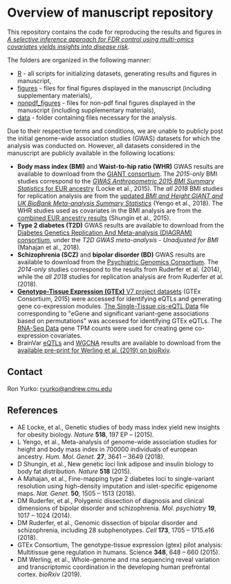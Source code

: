 # Overview of manuscript repository

This repository contains the code for reproducing the results and figures in 
[_A selective inference approach for FDR control using multi-omics covariates yields insights into disease risk_](https://www.biorxiv.org/content/early/2019/10/16/806471.full.pdf).

The folders are organized in the following manner:

- [R](https://github.com/ryurko/AdaPT-GWAS-manuscript-code/blob/master/R) - all scripts for initializing datasets, generating results and figures in manuscript,
- [figures](https://github.com/ryurko/AdaPT-GWAS-manuscript-code/blob/master/figures) - files for final figures displayed in the manuscript (including supplementary materials),
- [nonpdf_figures](https://github.com/ryurko/AdaPT-GWAS-manuscript-code/blob/master/nonpdf_figures) - files for non-pdf final figures displayed in the manuscript (including supplementary materials),
- [data](https://github.com/ryurko/AdaPT-GWAS-manuscript-code/blob/master/data) - folder
containing files necessary for the analysis.

Due to their respective terms and conditions, we are unable to publicly post the initial genome-wide association studies (GWAS) datasets for which the analysis was conducted on. However, all datasets considered in the manuscript are publicly available in the following locations:

- __Body mass index (BMI)__ and __Waist-to-hip ratio (WHR)__ GWAS results are available to download from the [GIANT consortium](https://portals.broadinstitute.org/collaboration/giant/index.php/GIANT_Consortium_data_files). The _2015-only_ BMI studies correspond to the [_GWAS Anthropometric 2015 BMI Summary Statistics_ for EUR ancestry](https://portals.broadinstitute.org/collaboration/giant/images/1/15/SNP_gwas_mc_merge_nogc.tbl.uniq.gz) (Locke et al., 2015). The _all 2018_ BMI studies for replication
analysis are from the [updated _BMI and Height GIANT and UK BioBank Meta-analysis Summary Statistics_](https://portals.broadinstitute.org/collaboration/giant/images/c/c8/Meta-analysis_Locke_et_al%2BUKBiobank_2018_UPDATED.txt.gz) (Yengo et al., 2018). The WHR studies used as covariates in the
BMI analysis are from the [combined EUR ancestry results](https://portals.broadinstitute.org/collaboration/giant/images/5/54/GIANT_2015_WHR_COMBINED_EUR.txt.gz) (Shungin et al., 2015).
- __Type 2 diabetes (T2D)__ GWAS results are available to download from the [Diabetes Genetics Replication And Meta-analysis (DIAGRAM) consortium](https://www.diagram-consortium.org/downloads.html), under the _T2D GWAS meta-analysis - Unadjusted for BMI_ (Mahajan et al., 2018).
- __Schizophrenia (SCZ)__ and __bipolar disorder (BD)__ GWAS results are available to download
from the [Psychiatric Genomics Consortium](https://www.med.unc.edu/pgc/download-results/). The _2014-only_ studies correspond to the results from Ruderfer et al. (2014), while the _all 2018_ studies for replication analysis are from Ruderfer et al. (2018).
- [__Genotype-Tissue Expression (GTEx)__ V7 project datasets](https://gtexportal.org/home/datasets) (GTEx Consortium, 2015) were accessed for identifying eQTLs and generating gene co-expression modules. [The Single-Tissue cis-eQTL Data](https://gtexportal.org/home/datasets#filesetFilesDiv55) file corresponding to "eGene and significant variant-gene associations based on permutations" was accessed for identifying GTEx eQTLs. The [RNA-Seq Data](https://gtexportal.org/home/datasets#filesetFilesDiv54) gene TPM counts were used for creating gene co-expression covariates.
- BrainVar [eQTLs](https://www.biorxiv.org/content/biorxiv/early/2019/03/22/585430/DC5/embed/media-5.xlsx?download=true) and [WGCNA](https://www.biorxiv.org/content/biorxiv/early/2019/03/22/585430/DC4/embed/media-4.xlsx?download=true) results are available to download from the [available
pre-print for Werling et al. (2019) on bioRxiv](https://www.biorxiv.org/content/10.1101/585430v1).

## Contact

Ron Yurko: [ryurko@andrew.cmu.edu](mailto:ryurko@andrew.cmu.edu)

## References

- AE Locke, et al., Genetic studies of body mass index yield new insights for obesity biology. _Nature_ __518__, 197 EP – (2015).
- L Yengo, et al., Meta-analysis of genome-wide association studies for height and body mass index in 700000 individuals of european ancestry. _Hum. Mol. Genet._ __27__, 3641 – 3649 (2018).
- D Shungin, et al., New genetic loci link adipose and insulin biology to body fat distribution. _Nature_ __518__ (2015).
- A Mahajan, et al., Fine-mapping type 2 diabetes loci to single-variant resolution using high-density imputation and islet-specific epigenome maps. _Nat. Genet._ __50__, 1505 – 1513 (2018).
- DM Ruderfer, et al., Polygenic dissection of diagnosis and clinical dimensions of bipolar disorder and schizophrenia. _Mol. psychiatry_ __19__, 1017 – 1024 (2014).
- DM Ruderfer, et al., Genomic dissection of bipolar disorder and schizophrenia, including 28 subphenotypes. _Cell_ __173__, 1705 – 1715.e16 (2018).
- GTEx Consortium, The genotype-tissue expression (gtex) pilot analysis: Multitissue gene regulation in humans. Science __348__, 648 – 660 (2015).
- DM Werling, et al., Whole-genome and rna sequencing reveal variation and transcriptomic coordination in the developing human prefrontal cortex. _bioRxiv_ (2019).





